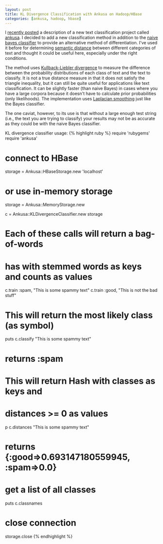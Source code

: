 ```yaml
---
layout: post
title: KL Divergence Classification with Ankusa on Hadoop/HBase
categories: [ankusa, hadoop, hbase]
---
```

I [recently posted](/2010/12/02/naive-bayes-classification-in-ruby-using-hadoop-and-hbase.html) a description of a new text classification project called [ankusa](https://github.com/livingsocial/ankusa).  I decided to add a new classification method in addition to the [naive bayes classifier](http://en.wikipedia.org/wiki/Naive_Bayes_classifier) to provide an alternative method of differentiation.  I've used it before for determining [semantic distance](http://en.wikipedia.org/wiki/Semantic_similarity) between different categories of text and thought it could be useful here, especially under the right conditions.

The method uses [Kullback-Liebler divergence](http://en.wikipedia.org/wiki/Kullback%E2%80%93Leibler_divergence) to measure the difference between the probability distributions of each class of text and the text to classify.  It is not a true distance measure in that it does not satisfy the triangle inequality, but it can still be quite useful for applications like text classification.  It can be slightly faster (than naive Bayes) in cases where you have a large corpora because it doesn't have to calculate prior probabilities (only likelihoods).  The implementation uses [Laplacian smoothing](http://en.wikipedia.org/wiki/Laplacian_smoothing) just like the Bayes classifier.

The one caviat, however, to its use is that without a large enough test string (i.e., the text you are trying to classify) your results may not be as accurate as they could be with the naive Bayes classifier.

KL divergence classifier usage:
{% highlight ruby %}
require 'rubygems'
require 'ankusa'

# connect to HBase 
storage = Ankusa::HBaseStorage.new 'localhost'
# or use in-memory storage
storage = Ankusa::MemoryStorage.new

c = Ankusa::KLDivergenceClassifier.new storage

# Each of these calls will return a bag-of-words
# has with stemmed words as keys and counts as values
c.train :spam, "This is some spammy text"
c.train :good, "This is not the bad stuff"

# This will return the most likely class (as symbol)
puts c.classify "This is some spammy text"
# returns :spam

# This will return Hash with classes as keys and 
# distances >= 0 as values
p c.distances "This is some spammy text"
# returns {:good=>0.693147180559945, :spam=>0.0}

# get a list of all classes
puts c.classnames

# close connection
storage.close
{% endhighlight %}

